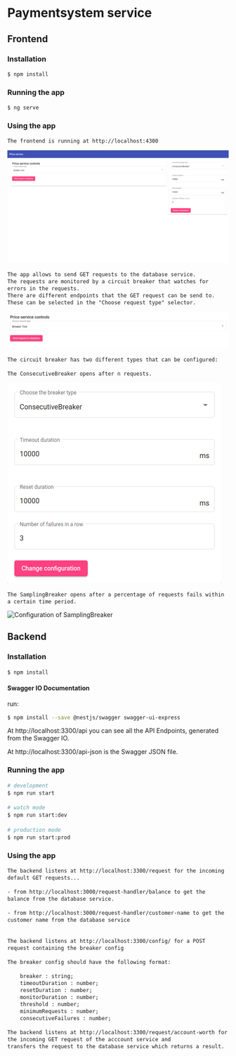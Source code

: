 # Paymentsystem service

## Frontend

### Installation

```bash
$ npm install
```
### Running the app

```bash
$ ng serve
```
### Using the app

```
The frontend is running at http://localhost:4300
```
![Complete UI](documentation/FullUI.png)
```
The app allows to send GET requests to the database service.
The requests are monitored by a circuit breaker that watches for errors in the requests.
There are different endpoints that the GET request can be send to.
These can be selected in the "Choose request type" selector.
```
![Sending requests to the database service](documentation/SendRequestField.png)
```
The circuit breaker has two different types that can be configured:

The ConsecutiveBreaker opens after n requests.
```
![Configuration of ConsecutiveBreaker](documentation/ConsecutiveBreaker.png)
```
The SamplingBreaker opens after a percentage of requests fails within a certain time period.
```
![Configuration of SamplingBreaker](https://github.com/ccims/paymentsystem-service/blob/master/documentation/SamplingBreaker.png)



## Backend

### Installation

```bash
$ npm install
```
#### Swagger IO Documentation 
run:
```bash
$ npm install --save @nestjs/swagger swagger-ui-express
```

At http://localhost:3300/api you can see all the API Endpoints, generated from the Swagger IO. 

At http://localhost:3300/api-json is the Swagger JSON file.

### Running the app

```bash
# development
$ npm run start

# watch mode
$ npm run start:dev

# production mode
$ npm run start:prod
```

### Using the app

```
The backend listens at http://localhost:3300/request for the incoming default GET requests...

- from http://localhost:3000/request-handler/balance to get the balance from the database service.

- from http://localhost:3000/request-handler/customer-name to get the customer name from the database service


The backend listens at http://localhost:3300/config/ for a POST request containing the breaker config

The breaker config should have the following format:

    breaker : string;
    timeoutDuration : number;
    resetDuration : number;
    monitorDuration : number;
    threshold : number;
    minimumRequests : number;
    consecutiveFailures : number;

The backend listens at http://localhost:3300/request/account-worth for the incoming GET request of the acccount service and
transfers the request to the database service which returns a result.
```
